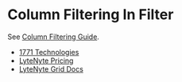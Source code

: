 # Column Filtering In Filter

See [Column Filtering Guide](https://1771technologies.com/docs/filter-column-filters).

- [1771 Technologies](https://1771technologies.com)
- [LyteNyte Pricing](https://1771technologies.com/pricing)
- [LyteNyte Grid Docs](https://1771technologies.com/docs/intro-getting-started)
